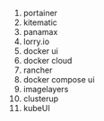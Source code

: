 1. portainer
2. kitematic
3. panamax
4. lorry.io
5. docker ui
6. docker cloud
7. rancher
8. docker compose ui
9. imagelayers
10. clusterup
11. kubeUI


